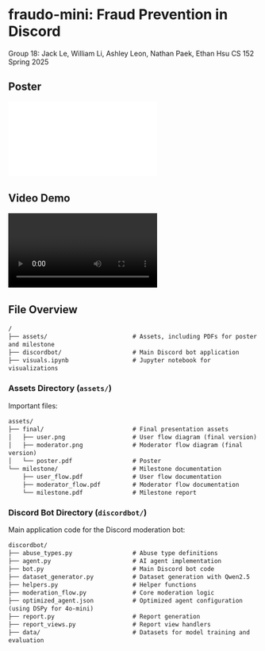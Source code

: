 # fraudo-mini: Fraud Prevention in Discord

Group 18: Jack Le, William Li, Ashley Leon, Nathan Paek, Ethan Hsu
CS 152 Spring 2025

## Poster
![Poster](assets/final/poster.pdf)

## Video Demo
![Video Demo](assets/final/demo.mp4)

## File Overview
```
/
├── assets/                        # Assets, including PDFs for poster and milestone
├── discordbot/                    # Main Discord bot application
├── visuals.ipynb                  # Jupyter notebook for visualizations
```

### Assets Directory (`assets/`)
Important files:
```
assets/
├── final/                         # Final presentation assets
│   ├── user.png                   # User flow diagram (final version)
│   ├── moderator.png              # Moderator flow diagram (final version)
│   └── poster.pdf                 # Poster
└── milestone/                     # Milestone documentation
    ├── user_flow.pdf              # User flow documentation
    ├── moderator_flow.pdf         # Moderator flow documentation
    └── milestone.pdf              # Milestone report
```

### Discord Bot Directory (`discordbot/`)
Main application code for the Discord moderation bot:
```
discordbot/
├── abuse_types.py                 # Abuse type definitions
├── agent.py                       # AI agent implementation
├── bot.py                         # Main Discord bot code
├── dataset_generator.py           # Dataset generation with Qwen2.5
├── helpers.py                     # Helper functions
├── moderation_flow.py             # Core moderation logic
├── optimized_agent.json           # Optimized agent configuration (using DSPy for 4o-mini)
├── report.py                      # Report generation
├── report_views.py                # Report view handlers
├── data/                          # Datasets for model training and evaluation
```